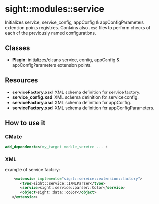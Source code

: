 # sight::modules::service

Initializes service, service_config, appConfig & appConfigParameters extension points registries.
Contains also `.xsd` files to perform checks of each of the previously named configurations.

## Classes

- **Plugin**: initializes/cleans service, config, appConfig & appConfigParameters extension points.

## Resources

- **serviceFactory.xsd**: XML schema definition for service factory.
- **service_config.xsd**: XML schema definition for service config.
- **serviceFactory.xsd**: XML schema definition for appConfig.
- **serviceFactory.xsd**: XML schema definition for appConfigParameters.

## How to use it

### CMake

```cmake
add_dependencies(my_target module_service ... )
```

### XML

example of service factory:

 ```xml
     <extension implements="sight::service::extension::factory">
        <type>sight::service::IXMLParser</type>
        <service>sight::service::parser::Color</service>
        <object>sight::data::color</object>
    </extension>
 ```